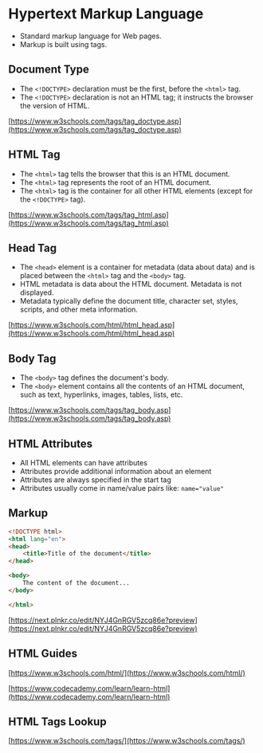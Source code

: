 # Hypertext Markup Language

* Standard markup language for Web pages.
* Markup is built using tags.

## Document Type

* The `<!DOCTYPE>` declaration must be the first, before the `<html>` tag.
* The `<!DOCTYPE>` declaration is not an HTML tag; it instructs the browser the version of HTML.

[https://www.w3schools.com/tags/tag_doctype.asp](https://www.w3schools.com/tags/tag_doctype.asp)

## HTML Tag

* The `<html>` tag tells the browser that this is an HTML document.
* The `<html>` tag represents the root of an HTML document.
* The `<html>` tag is the container for all other HTML elements (except for the `<!DOCTYPE>` tag).

[https://www.w3schools.com/tags/tag_html.asp](https://www.w3schools.com/tags/tag_html.asp)

## Head Tag

* The `<head>` element is a container for metadata (data about data) and is placed between the `<html>` tag and the `<body>` tag.
* HTML metadata is data about the HTML document. Metadata is not displayed.
* Metadata typically define the document title, character set, styles, scripts, and other meta information.

[https://www.w3schools.com/html/html_head.asp](https://www.w3schools.com/html/html_head.asp)

## Body Tag

* The `<body>` tag defines the document's body.
* The `<body>` element contains all the contents of an HTML document, such as text, hyperlinks, images, tables, lists, etc.

[https://www.w3schools.com/tags/tag_body.asp](https://www.w3schools.com/tags/tag_body.asp)

## HTML Attributes

* All HTML elements can have attributes
* Attributes provide additional information about an element
* Attributes are always specified in the start tag
* Attributes usually come in name/value pairs like: `name="value"`

## Markup

```html
<!DOCTYPE html>
<html lang="en">
<head>
    <title>Title of the document</title>
</head>

<body>
    The content of the document...
</body>

</html>
```

[https://next.plnkr.co/edit/NYJ4GnRGV5zcq86e?preview](https://next.plnkr.co/edit/NYJ4GnRGV5zcq86e?preview)

## HTML Guides

[https://www.w3schools.com/html/](https://www.w3schools.com/html/)

[https://www.codecademy.com/learn/learn-html](https://www.codecademy.com/learn/learn-html)

## HTML Tags Lookup

[https://www.w3schools.com/tags/](https://www.w3schools.com/tags/)
